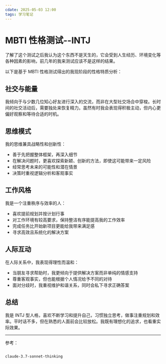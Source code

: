 ```yaml
---
cdate: 2025-05-03 12:00
tags: 学习笔记 
---
```


# MBTI 性格测试--INTJ

了解了这个测试之后我认为这个东西不是天生的，它会受到人生经历、环境变化等各种因素的影响，前几年的我来测试应该不是这样的结果。

以下是基于 MBTI 性格测试得出的我现阶段的性格特质分析：

## 社交与能量

我倾向于与少数几位知心好友进行深入的交流，而非在大型社交场合中穿梭。长时间的社交活动后，需要独处来恢复精力。虽然有时我会表现得积极主动，但内心更偏好观察和等待合适的时机。

## 思维模式

我的思维兼具战略性和创新性：

- 善于先把握整体框架，再深入细节
- 在解决问题时，更喜欢探索新颖、创新的方法，即使这可能带来一定风险
- 经常思考未来的可能性和潜在情景
- 决策时重视逻辑分析和客观事实

## 工作风格

我是一个注重秩序与效率的人：

- 喜欢提前规划并按计划行事
- 对工作环境有较高要求，保持整洁有序能提高我的工作效率
- 完成任务比开始新项目更能给我带来满足感
- 寻求高效且系统化的解决方案

## 人际互动

在人际关系中，我表现得理性而温和：

- 当朋友寻求帮助时，我更倾向于提供解决方案而非单纯的情感支持
- 尊重客观事实，但也能根据个人情况给予不同的对待
- 面对分歧时，我重视维护和谐关系，同时会私下寻求正确答案

## 总结

我是 INTJ 型人格，喜欢不断学习和提升自己，习惯独立思考，做事注重规划和效率。平时话不多，但在熟悉的人面前会比较放松。我既有理想化的追求，也看重实际效果。

---

参考：

```

claude-3.7-sonnet-thinking

```